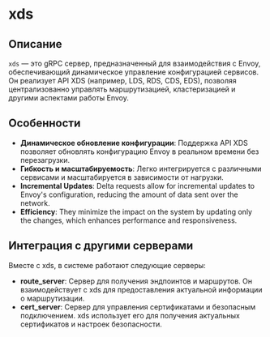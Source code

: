 # xds

## Описание

`xds` — это gRPC сервер, предназначенный для взаимодействия с Envoy, обеспечивающий динамическое управление конфигурацией сервисов. Он реализует API XDS (например, LDS, RDS, CDS, EDS), позволяя централизованно управлять маршрутизацией, кластеризацией и другими аспектами работы Envoy.

## Особенности

- **Динамическое обновление конфигурации**: Поддержка API XDS позволяет обновлять конфигурацию Envoy в реальном времени без перезагрузки.
- **Гибкость и масштабируемость**: Легко интегрируется с различными сервисами и масштабируется в зависимости от нагрузки.
- **Incremental Updates**: Delta requests allow for incremental updates to Envoy's configuration, reducing the amount of data sent over the network.
- **Efficiency**: They minimize the impact on the system by updating only the changes, which enhances performance and responsiveness.



## Интеграция с другими серверами
Вместе с xds, в системе работают следующие серверы:

- **route_server**: Сервер для получения эндпоинтов и маршрутов. Он взаимодействует с xds для предоставления актуальной информации о маршрутизации.
- **cert_server**: Сервер для управления сертификатами и безопасным подключением. xds использует его для получения актуальных сертификатов и настроек безопасности.